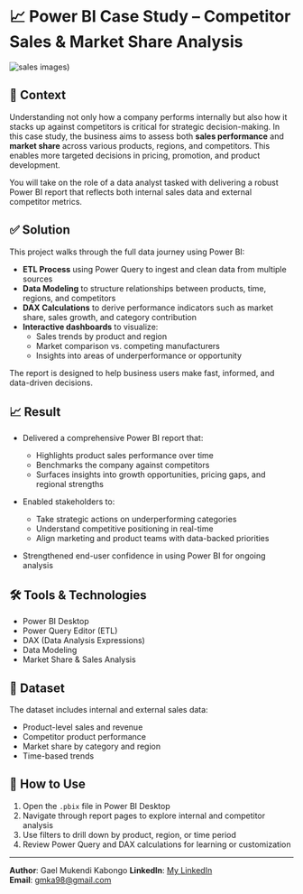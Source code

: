 # 📈 Power BI Case Study – Competitor Sales & Market Share Analysis

![sales images]([http://sales_dashboard.jpg))
## 🧠 Context

Understanding not only how a company performs internally but also how it stacks up against competitors is critical for strategic decision-making. In this case study, the business aims to assess both **sales performance** and **market share** across various products, regions, and competitors. This enables more targeted decisions in pricing, promotion, and product development.

You will take on the role of a data analyst tasked with delivering a robust Power BI report that reflects both internal sales data and external competitor metrics.

## ✅ Solution

This project walks through the full data journey using Power BI:

- **ETL Process** using Power Query to ingest and clean data from multiple sources
- **Data Modeling** to structure relationships between products, time, regions, and competitors
- **DAX Calculations** to derive performance indicators such as market share, sales growth, and category contribution
- **Interactive dashboards** to visualize:
  - Sales trends by product and region
  - Market comparison vs. competing manufacturers
  - Insights into areas of underperformance or opportunity

The report is designed to help business users make fast, informed, and data-driven decisions.

## 📈 Result

- Delivered a comprehensive Power BI report that:
  - Highlights product sales performance over time
  - Benchmarks the company against competitors
  - Surfaces insights into growth opportunities, pricing gaps, and regional strengths

- Enabled stakeholders to:
  - Take strategic actions on underperforming categories
  - Understand competitive positioning in real-time
  - Align marketing and product teams with data-backed priorities

- Strengthened end-user confidence in using Power BI for ongoing analysis

## 🛠 Tools & Technologies

- Power BI Desktop  
- Power Query Editor (ETL)  
- DAX (Data Analysis Expressions)  
- Data Modeling  
- Market Share & Sales Analysis

## 📁 Dataset

The dataset includes internal and external sales data:
- Product-level sales and revenue
- Competitor product performance
- Market share by category and region
- Time-based trends

## 📎 How to Use

1. Open the `.pbix` file in Power BI Desktop  
2. Navigate through report pages to explore internal and competitor analysis  
3. Use filters to drill down by product, region, or time period  
4. Review Power Query and DAX calculations for learning or customization

---

**Author**: Gael Mukendi Kabongo
**LinkedIn**: [My LinkedIn](https://linkedin.com/in/gael-mukendi-kabongo)  
**Email**: gmka98@gmail.com
